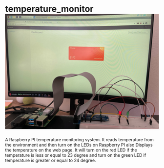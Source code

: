 # temperature_monitor![](temp_io.jpg)
A Raspberry PI temperature monitoring system. It reads temperature from the environment and then turn on the LEDs on Raspberry PI also Displays the temperature on the web page. It will turn on the red LED if the temperature is less or equal to 23 degree and turn on the green LED if temperature is greater or equal to 24 degree.
